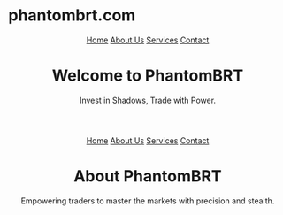 # phantombrt.com
<!DOCTYPE html>
<html lang="en">
<head>
    <meta charset="UTF-8">
    <meta name="viewport" content="width=device-width, initial-scale=1.0">
    <title>PhantomBRT</title>
    <link rel="stylesheet" href="css/styles.css">
</head>
<body>
    <header>
        <nav>
            <a href="index.html">Home</a>
            <a href="about.html">About Us</a>
            <a href="services.html">Services</a>
            <a href="contact.html">Contact</a>
        </nav>
        <h1>Welcome to PhantomBRT</h1>
        <p>Invest in Shadows, Trade with Power.</p>
    </header>
</body>
</html>
<!DOCTYPE html>
<html lang="en">
<head>
    <meta charset="UTF-8">
    <meta name="viewport" content="width=device-width, initial-scale=1.0">
    <title>About Us - PhantomBRT</title>
    <link rel="stylesheet" href="css/styles.css">
</head>
<body>
    <header>
        <nav>
            <a href="index.html">Home</a>
            <a href="about.html">About Us</a>
            <a href="services.html">Services</a>
            <a href="contact.html">Contact</a>
        </nav>
        <h1>About PhantomBRT</h1>
        <p>Empowering traders to master the markets with precision and stealth.</p>
    </header>
</body>
</html>

